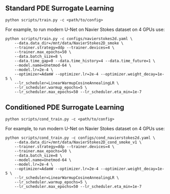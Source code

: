 ## Standard PDE Surrogate Learning
```
python scripts/train.py -c <path/to/config>
```
For example, to run modern U-Net on Navier Stokes dataset on 4 GPUs use:

```
python scripts/train.py -c configs/navierstokes2d.yaml \
    --data.data_dir=/mnt/data/NavierStokes2D_smoke \
    --trainer.strategy=ddp --trainer.devices=4 \
    --trainer.max_epochs=50 \
    --data.batch_size=8 \
    --data.time_gap=0 --data.time_history=4 --data.time_future=1 \
    --model.name=Unetmod-64 \
    --model.lr=2e-4 \
    --optimizer=AdamW --optimizer.lr=2e-4 --optimizer.weight_decay=1e-5 \
    --lr_scheduler=LinearWarmupCosineAnnealingLR \
    --lr_scheduler.warmup_epochs=5 \
    --lr_scheduler.max_epochs=50 --lr_scheduler.eta_min=1e-7
```

## Conditioned PDE Surrogate Learning
```
python scripts/cond_train.py -c <path/to/config>
```

For example, to run modern U-Net on Navier Stokes dataset on 4 GPUs use:

```
python scripts/cond_train.py -c configs/cond_navierstokes2d.yaml \
    --data.data_dir=/mnt/data/NavierStokes2D_cond_smoke_v1 \
    --trainer.strategy=ddp --trainer.devices=4 \
    --trainer.max_epochs=50 \
    --data.batch_size=8 \
    --model.name=Unetmod-64 \
    --model.lr=2e-4 \
    --optimizer=AdamW --optimizer.lr=2e-4 --optimizer.weight_decay=1e-5 \
    --lr_scheduler=LinearWarmupCosineAnnealingLR \
    --lr_scheduler.warmup_epochs=5 \
    --lr_scheduler.max_epochs=50 --lr_scheduler.eta_min=1e-7
```

